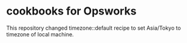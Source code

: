 # cookbooks for Opsworks

This repository changed timezone::default recipe to set Asia/Tokyo to timezone of local machine.
